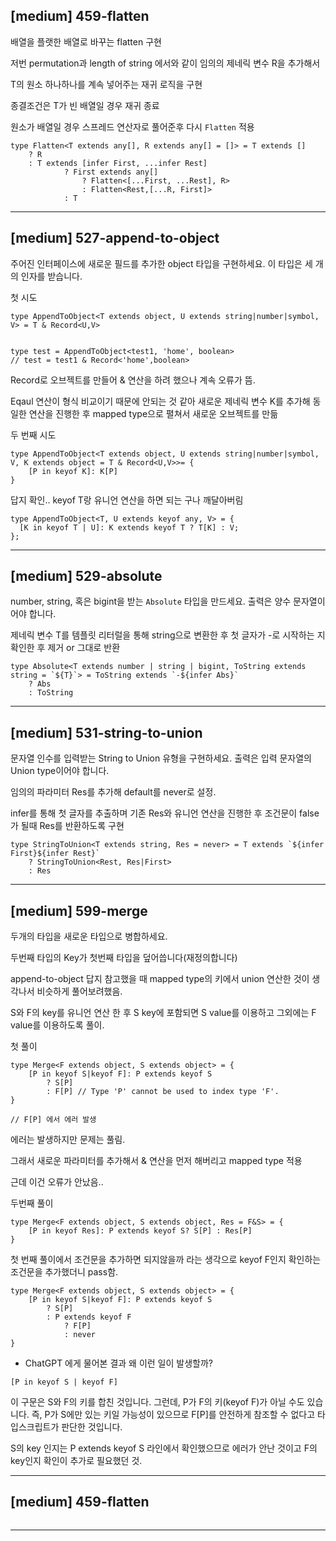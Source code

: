 
## [medium] 459-flatten

배열을 플랫한 배열로 바꾸는 flatten 구현

저번 permutation과 length of string 에서와 같이 임의의 제네릭 변수 R을 추가해서 

T의 원소 하나하나를 계속 넣어주는 재귀 로직을 구현

종결조건은 T가 빈 배열일 경우 재귀 종료

원소가 배열일 경우 스프레드 연산자로 풀어준후 다시 `Flatten` 적용

```
type Flatten<T extends any[], R extends any[] = []> = T extends []
    ? R
    : T extends [infer First, ...infer Rest]
            ? First extends any[]
                ? Flatten<[...First, ...Rest], R>
                : Flatten<Rest,[...R, First]>
            : T
```

--------
## [medium] 527-append-to-object

주어진 인터페이스에 새로운 필드를 추가한 object 타입을 구현하세요. 이 타입은 세 개의 인자를 받습니다.

첫 시도
```
type AppendToObject<T extends object, U extends string|number|symbol, V> = T & Record<U,V>


type test = AppendToObject<test1, 'home', boolean>
// test = test1 & Record<'home',boolean>
```

Record로 오브젝트를 만들어 & 연산을 하려 했으나 계속 오류가 뜸.

Eqaul 연산이 형식 비교이기 때문에 안되는 것 같아 새로운 제네릭 변수 K를 추가해 동일한 연산을 진행한 후 mapped type으로 펼쳐서 새로운 오브젝트를 만듦


두 번째 시도
```
type AppendToObject<T extends object, U extends string|number|symbol, V, K extends object = T & Record<U,V>>= {
    [P in keyof K]: K[P]
} 
```

답지 확인.. keyof T랑 유니언 연산을 하면 되는 구나 깨달아버림

```
type AppendToObject<T, U extends keyof any, V> = {
  [K in keyof T | U]: K extends keyof T ? T[K] : V;
};
```

--------
## [medium] 529-absolute

number, string, 혹은 bigint을 받는 `Absolute` 타입을 만드세요.
출력은 양수 문자열이어야 합니다.

제네릭 변수 T를 템플릿 리터럴을 통해 string으로 변환한 후 첫 글자가 -로 시작하는 지 확인한 후 제거 or 그대로 반환

```
type Absolute<T extends number | string | bigint, ToString extends string = `${T}`> = ToString extends `-${infer Abs}`
    ? Abs
    : ToString
```

--------
## [medium] 531-string-to-union

문자열 인수를 입력받는 String to Union 유형을 구현하세요. 출력은 입력 문자열의 Union type이어야 합니다.

임의의 파라미터 Res를 추가해 default를 never로 설정.

infer를 통해 첫 글자를 추출하며 기존 Res와 유니언 연산을 진행한 후 조건문이 false가 될때 Res를 반환하도록 구현

```
type StringToUnion<T extends string, Res = never> = T extends `${infer First}${infer Rest}`
    ? StringToUnion<Rest, Res|First>
    : Res
```

--------
## [medium] 599-merge

두개의 타입을 새로운 타입으로 병합하세요.

두번째 타입의 Key가 첫번째 타입을 덮어씁니다(재정의합니다)

append-to-object 답지 참고했을 때 mapped type의 키에서 union 연산한 것이 생각나서 비슷하게 풀어보려했음.

S와 F의 key를 유니언 연산 한 후 S key에 포함되면 S value를 이용하고 그외에는 F value를 이용하도록 풀이.

첫 풀이

```
type Merge<F extends object, S extends object> = {
    [P in keyof S|keyof F]: P extends keyof S
        ? S[P] 
        : F[P] // Type 'P' cannot be used to index type 'F'.
}

// F[P] 에서 에러 발생
```

에러는 발생하지만 문제는 풀림.

그래서 새로운 파라미터를 추가해서 & 연산을 먼저 해버리고 mapped type 적용

근데 이건 오류가 안났음.. 

두번째 풀이
```
type Merge<F extends object, S extends object, Res = F&S> = {
    [P in keyof Res]: P extends keyof S? S[P] : Res[P]
}
```

첫 번째 풀이에서 조건문을 추가하면 되지않을까 라는 생각으로 keyof F인지 확인하는 조건문을 추가했더니 pass함.

```
type Merge<F extends object, S extends object> = {
    [P in keyof S|keyof F]: P extends keyof S
        ? S[P] 
        : P extends keyof F
            ? F[P] 
            : never
}
```

* ChatGPT 에게 물어본 결과
왜 이런 일이 발생할까?

`[P in keyof S | keyof F]`

이 구문은 S와 F의 키를 합친 것입니다. 그런데, P가 F의 키(keyof F)가 아닐 수도 있습니다. 즉, P가 S에만 있는 키일 가능성이 있으므로 F[P]를 안전하게 참조할 수 없다고 타입스크립트가 판단한 것입니다.

S의 key 인지는 P extends keyof S 라인에서 확인했으므로 에러가 안난 것이고 F의 key인지 확인이 추가로 필요했던 것.

--------
## [medium] 459-flatten



```

```

--------
